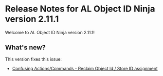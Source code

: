 # Release Notes for AL Object ID Ninja version 2.11.1

Welcome to AL Object ID Ninja version 2.11.1!

## What's new?

This version fixes this issue:

-   [Confusing Actions/Commands - Reclaim Object Id / Store ID assignment](https://github.com/vjekob/al-objid/issues/60)
